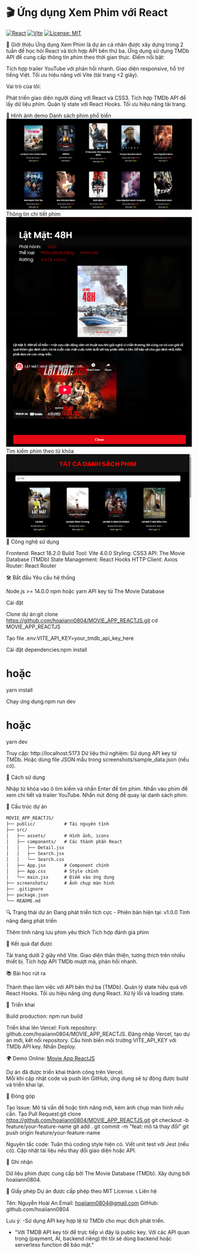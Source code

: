 # 🎬 Ứng dụng Xem Phim với React

[![React](https://img.shields.io/badge/React-18.2.0-61DAFB?logo=react)](https://reactjs.org/)
[![Vite](https://img.shields.io/badge/Vite-4.0.0-646CFF?logo=vite)](https://vitejs.dev/)
[![License: MIT](https://img.shields.io/badge/License-MIT-yellow.svg)](https://opensource.org/licenses/MIT)

🌟 Giới thiệu
Ứng dụng Xem Phim là dự án cá nhân được xây dựng trong 2 tuần để học hỏi React và tích hợp API bên thứ ba. Ứng dụng sử dụng TMDb API để cung cấp thông tin phim theo thời gian thực.
Điểm nổi bật:

Tích hợp trailer YouTube với phản hồi nhanh.
Giao diện responsive, hỗ trợ tiếng Việt.
Tối ưu hiệu năng với Vite (tải trang <2 giây).

Vai trò của tôi:

Phát triển giao diện người dùng với React và CSS3.
Tích hợp TMDb API để lấy dữ liệu phim.
Quản lý state với React Hooks.
Tối ưu hiệu năng tải trang.

📸 Hình ảnh demo
Danh sách phim phổ biến
![Movie App Screenshot](https://github.com/hoaiiann0804/MOVIE_APP_REACTJS/raw/main/screenshots/list_movies.png)
Thông tin chi tiết phim
![Movie App Screenshot](https://github.com/hoaiiann0804/MOVIE_APP_REACTJS/raw/main/screenshots/detail.png)
Tìm kiếm phim theo từ khóa
![Movie App Screenshot](https://github.com/hoaiiann0804/MOVIE_APP_REACTJS/raw/main/screenshots/search_keyword.png)
🚀 Công nghệ sử dụng

Frontend: React 18.2.0
Build Tool: Vite 4.0.0
Styling: CSS3
API: The Movie Database (TMDb)
State Management: React Hooks
HTTP Client: Axios
Router: React Router

🛠 Bắt đầu
Yêu cầu hệ thống

Node.js >= 14.0.0
npm hoặc yarn
API key từ The Movie Database

Cài đặt

Clone dự án:git clone https://github.com/hoaiiann0804/MOVIE_APP_REACTJS.git
cd MOVIE_APP_REACTJS


Tạo file .env:VITE_API_KEY=your_tmdb_api_key_here


Cài đặt dependencies:npm install
# hoặc
yarn install


Chạy ứng dụng:npm run dev
# hoặc
yarn dev


Truy cập: http://localhost:5173
Dữ liệu thử nghiệm:
Sử dụng API key từ TMDb.
Hoặc dùng file JSON mẫu trong screenshots/sample_data.json (nếu có).



🎯 Cách sử dụng

Nhập từ khóa vào ô tìm kiếm và nhấn Enter để tìm phim.
Nhấn vào phim để xem chi tiết và trailer YouTube.
Nhấn nút đóng để quay lại danh sách phim.

📂 Cấu trúc dự án

```
MOVIE_APP_REACTJS/
├── public/           # Tài nguyên tĩnh
├── src/
│   ├── assets/       # Hình ảnh, icons
│   ├── components/   # Các thành phần React
│   │   ├── Detail.jsx
│   │   ├── Search.jsx
│   │   └── Search.css
│   ├── App.jsx       # Component chính
│   ├── App.css       # Style chính
│   └── main.jsx      # Điểm vào ứng dụng
├── screenshots/      # Ảnh chụp màn hình
├── .gitignore
├── package.json
└── README.md
```
🔍 Trạng thái dự án
Đang phát triển tích cực - Phiên bản hiện tại: v1.0.0
Tính năng đang phát triển

 Thêm tính năng lưu phim yêu thích
 Tích hợp đánh giá phim

🔧 Kết quả đạt được

Tải trang dưới 2 giây nhờ Vite.
Giao diện thân thiện, tương thích trên nhiều thiết bị.
Tích hợp API TMDb mượt mà, phản hồi nhanh.

📚 Bài học rút ra

Thành thạo làm việc với API bên thứ ba (TMDb).
Quản lý state hiệu quả với React Hooks.
Tối ưu hiệu năng ứng dụng React.
Xử lý lỗi và loading state.

🚀 Triển khai


Build production: npm run build


Triển khai lên Vercel:
Fork repository: github.com/hoaiiann0804/MOVIE_APP_REACTJS.
Đăng nhập Vercel, tạo dự án mới, kết nối repository.
Cấu hình biến môi trường VITE_API_KEY với TMDb API key.
Nhấn Deploy.

🌍 Demo Online: [Movie App ReactJS](https://movie-app-reactjs-pink.vercel.app)

Dự án đã được triển khai thành công trên Vercel.  
Mỗi khi cập nhật code và push lên GitHub, ứng dụng sẽ tự động được build và triển khai lại.


🤝 Đóng góp

Tạo Issue: Mô tả vấn đề hoặc tính năng mới, kèm ảnh chụp màn hình nếu cần.
Tạo Pull Request:git clone https://github.com/hoaiiann0804/MOVIE_APP_REACTJS.git
git checkout -b feature/your-feature-name
git add .
git commit -m "feat: mô tả thay đổi"
git push origin feature/your-feature-name


Nguyên tắc code:
Tuân thủ coding style hiện có.
Viết unit test với Jest (nếu có).
Cập nhật tài liệu nếu thay đổi giao diện hoặc API.



🙏 Ghi nhận

Dữ liệu phim được cung cấp bởi The Movie Database (TMDb).
Xây dựng bởi hoaiiann0804.

📄 Giấy phép
Dự án được cấp phép theo MIT License.
📞 Liên hệ

Tên: Nguyễn Hoài An
Email: hoaiiann0804@gmail.com
GitHub: github.com/hoaiiann0804


Lưu ý: 
-Sử dụng API key hợp lệ từ TMDb cho mục đích phát triển.
- "Với TMDB API key tôi để trực tiếp vì đây là public key. Với các API quan trọng (payment, AI, backend riêng) thì tôi sẽ dùng backend hoặc serverless function để bảo mật."

